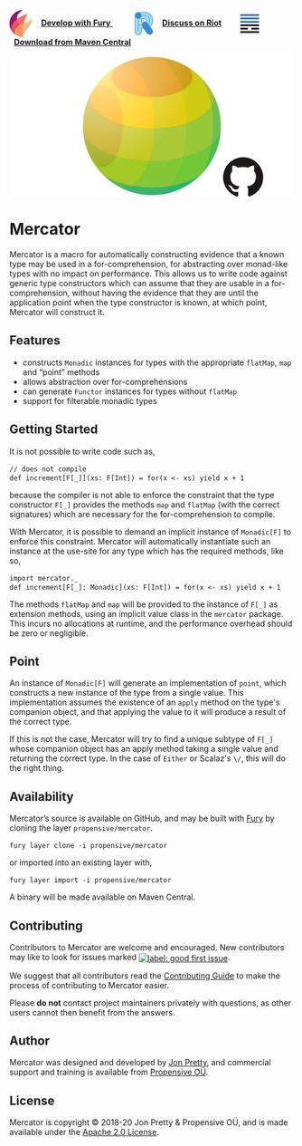 <a href="https://furore.dev/propensive/mercator"><img src="/doc/images/furore.png" style="vertical-align:middle" valign="middle"></a>&nbsp;&nbsp;<a href="https://furore.dev/propensive/mercator">__Develop with Fury__ </a>&nbsp;&nbsp;&nbsp;&nbsp;&nbsp;&nbsp;&nbsp;&nbsp;<a href="https://riot.im/app/#/room/#propensive.mercator:matrix.org"><img src="/doc/images/riotim.png" style="vertical-arign:middle" valign="middle"></a>&nbsp;&nbsp;<a href="https://riot.im/app/#/room/#propensive.mercator:matrix.org">__Discuss on Riot__</a>&nbsp;&nbsp;&nbsp;&nbsp;&nbsp;&nbsp;&nbsp;&nbsp;<a href="https://search.maven.org/search?q=g:com.propensive%20AND%20a:mercator_2.12"><img src="/doc/images/mavencentral.png" style="vertical-arign:middle" valign="middle"></a>&nbsp;&nbsp;<a href="https://search.maven.org/search?q=g:com.propensive%20AND%20a:mercator_2.12">__Download from Maven Central__</a>

<img src="/doc/images/github.png" valign="middle">

# Mercator

Mercator is a macro for automatically constructing evidence that a known type may be used in a for-comprehension, for abstracting over monad-like types with no impact on performance.  This allows us to write code against generic type constructors which can assume that they are usable in a for-comprehension, without having the evidence that they are until the application point when the type constructor is known, at which point, Mercator will construct it.

## Features

- constructs `Monadic` instances for types with the appropriate `flatMap`, `map` and &ldquo;point&rdquo; methods
- allows abstraction over for-comprehensions
- can generate `Functor` instances for types without `flatMap`
- support for filterable monadic types


## Getting Started

It is not possible to write code such as,
```
// does not compile
def increment[F[_]](xs: F[Int]) = for(x <- xs) yield x + 1
```
because the compiler is not able to enforce the constraint that the type
constructor `F[_]` provides the methods `map` and `flatMap` (with the correct
signatures) which are necessary for the for-comprehension to compile.

With Mercator, it is possible to demand an implicit instance of `Monadic[F]` to
enforce this constraint. Mercator will automatically instantiate such an
instance at the use-site for any type which has the required methods, like so,
```
import mercator._
def increment[F[_]: Monadic](xs: F[Int]) = for(x <- xs) yield x + 1
```

The methods `flatMap` and `map` will be provided to the instance of `F[_]` as
extension methods, using an implicit value class in the `mercator` package.
This incurs no allocations at runtime, and the performance overhead should be
zero or negligible.

## Point

An instance of `Monadic[F]` will generate an implementation of `point`, which
constructs a new instance of the type from a single value. This implementation
assumes the existence of an `apply` method on the type's companion object, and
that applying the value to it will produce a result of the correct type.

If this is not the case, Mercator will try to find a unique subtype of `F[_]`
whose companion object has an apply method taking a single value and returning
the correct type. In the case of `Either` or Scalaz's `\/`, this will do the
right thing.


## Availability

Mercator&rsquo;s source is available on GitHub, and may be built with [Fury](https://github.com/propensive/fury) by
cloning the layer `propensive/mercator`.
```
fury layer clone -i propensive/mercator
```
or imported into an existing layer with,
```
fury layer import -i propensive/mercator
```
A binary will be made available on Maven Central.

## Contributing

Contributors to Mercator are welcome and encouraged. New contributors may like to look for issues marked
<a href="https://github.com/propensive/mercator/labels/good%20first%20issue"><img alt="label: good first issue"
src="https://img.shields.io/badge/-good%20first%20issue-67b6d0.svg" valign="middle"></a>.

We suggest that all contributors read the [Contributing Guide](/contributing.md) to make the process of
contributing to Mercator easier.

Please __do not__ contact project maintainers privately with questions, as other users cannot then benefit from
the answers.

## Author

Mercator was designed and developed by [Jon Pretty](https://twitter.com/propensive), and commercial support and
training is available from [Propensive O&Uuml;](https://propensive.com/).



## License

Mercator is copyright &copy; 2018-20 Jon Pretty & Propensive O&Uuml;, and is made available under the
[Apache 2.0 License](/license.md).
